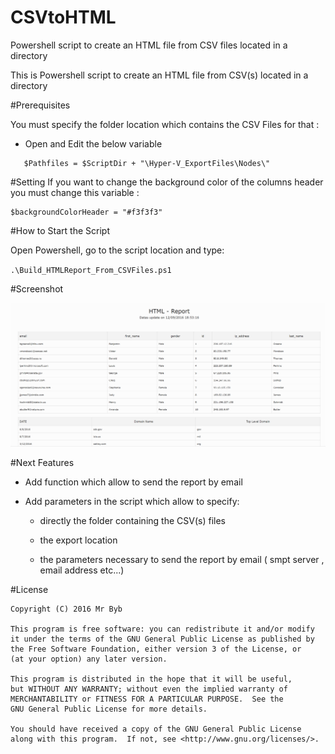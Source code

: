 # CSVtoHTML
Powershell script to create an HTML file from CSV files located in a directory



 
This is Powershell script to create an HTML file from CSV(s) located in a directory



#Prerequisites

You must specify the folder location which contains the CSV Files for that :

- Open and Edit the below variable 
```shell
   $Pathfiles = $ScriptDir + "\Hyper-V_ExportFiles\Nodes\"
```



#Setting
If you want to change the background color of the columns header you must change this variable :
```shell
$backgroundColorHeader = "#f3f3f3"
```


#How to Start the Script 

Open Powershell, go to the script location and type:

`.\Build_HTMLReport_From_CSVFiles.ps1`


#Screenshot

![Image](https://raw.githubusercontent.com/ClissonFlorian/CSVtoHTML/master/CSVtoHTML.png)


#Next Features

-  Add function which allow to send the report by email

- Add parameters in the script which allow to specify:
	-  directly the folder containing the CSV(s) files

    -  the export location

    -  the parameters necessary to send the report by email ( smpt server , email address etc...)


#License

    Copyright (C) 2016 Mr Byb

    This program is free software: you can redistribute it and/or modify
    it under the terms of the GNU General Public License as published by
    the Free Software Foundation, either version 3 of the License, or
    (at your option) any later version.

    This program is distributed in the hope that it will be useful,
    but WITHOUT ANY WARRANTY; without even the implied warranty of
    MERCHANTABILITY or FITNESS FOR A PARTICULAR PURPOSE.  See the
    GNU General Public License for more details.

    You should have received a copy of the GNU General Public License
    along with this program.  If not, see <http://www.gnu.org/licenses/>.
